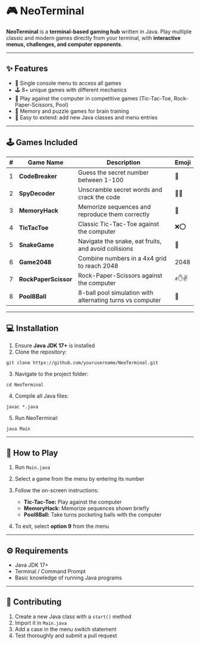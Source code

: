 # 🎮 NeoTerminal

**NeoTerminal** is a **terminal-based gaming hub** written in Java.
Play multiple classic and modern games directly from your terminal, with **interactive menus, challenges, and computer opponents**.

---

## ✨ Features

* 🎯 Single console menu to access all games
* 🕹️ 8+ unique games with different mechanics
* 🤖 Play against the computer in competitive games (Tic-Tac-Toe, Rock-Paper-Scissors, Pool)
* 🧠 Memory and puzzle games for brain training
* 🔧 Easy to extend: add new Java classes and menu entries

---

## 🕹️ Games Included

| # | Game Name            | Description                                               | Emoji  |
| - | -------------------- | --------------------------------------------------------- | ------ |
| 1 | **CodeBreaker**      | Guess the secret number between 1-100                     | 🔐     |
| 2 | **SpyDecoder**       | Unscramble secret words and crack the code                | 🕵️‍♂️ |
| 3 | **MemoryHack**       | Memorize sequences and reproduce them correctly           | 🧠     |
| 4 | **TicTacToe**        | Classic Tic-Tac-Toe against the computer                  | ❌⭕     |
| 5 | **SnakeGame**        | Navigate the snake, eat fruits, and avoid collisions      | 🐍     |
| 6 | **Game2048**         | Combine numbers in a 4x4 grid to reach 2048               | 2048   |
| 7 | **RockPaperScissor** | Rock-Paper-Scissors against the computer                  | ✊✋✌️   |
| 8 | **Pool8Ball**        | 8-ball pool simulation with alternating turns vs computer | 🎱     |

---

## 💻 Installation

1. Ensure **Java JDK 17+** is installed
2. Clone the repository:

```
git clone https://github.com/yourusername/NeoTerminal.git
```

3. Navigate to the project folder:

```
cd NeoTerminal
```

4. Compile all Java files:

```
javac *.java
```

5. Run NeoTerminal:

```
java Main
```

---

## 🚀 How to Play

1. Run `Main.java`
2. Select a game from the menu by entering its number
3. Follow the on-screen instructions:

   * **Tic-Tac-Toe:** Play against the computer
   * **MemoryHack:** Memorize sequences shown briefly
   * **Pool8Ball:** Take turns pocketing balls with the computer
4. To exit, select **option 9** from the menu

---

## ⚙️ Requirements

* Java JDK 17+
* Terminal / Command Prompt
* Basic knowledge of running Java programs

---

## 🤝 Contributing

1. Create a new Java class with a `start()` method
2. Import it in `Main.java`
3. Add a case in the menu switch statement
4. Test thoroughly and submit a pull request
